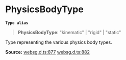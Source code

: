 # PhysicsBodyType

**`Type alias`**

> **PhysicsBodyType**: "kinematic" \| "rigid" \| "static"

Type representing the various physics body types.

**Source:** [websg.d.ts:877](https://github.com/thirdroom/thirdroom/blob/4c397b03/packages/websg-types/types/websg.d.ts#L877) [websg.d.ts:882](https://github.com/thirdroom/thirdroom/blob/4c397b03/packages/websg-types/types/websg.d.ts#L882)
